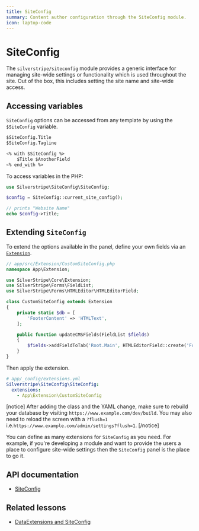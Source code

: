 ```yaml
---
title: SiteConfig
summary: Content author configuration through the SiteConfig module.
icon: laptop-code
---
```


# SiteConfig

The `silverstripe/siteconfig` module provides a generic interface for managing site-wide settings or functionality which is used
throughout the site. Out of the box, this includes setting the site name and site-wide access.

## Accessing variables

`SiteConfig` options can be accessed from any template by using the `$SiteConfig` variable.

```ss
$SiteConfig.Title
$SiteConfig.Tagline

<% with $SiteConfig %>
    $Title $AnotherField
<% end_with %>
```

To access variables in the PHP:

```php
use Silverstripe\SiteConfig\SiteConfig;

$config = SiteConfig::current_site_config();

// prints "Website Name"
echo $config->Title;
```

## Extending `SiteConfig`

To extend the options available in the panel, define your own fields via an [`Extension`](api:SilverStripe\Core\Extension).

```php
// app/src/Extension/CustomSiteConfig.php
namespace App\Extension;

use SilverStripe\Core\Extension;
use SilverStripe\Forms\FieldList;
use SilverStripe\Forms\HTMLEditor\HTMLEditorField;

class CustomSiteConfig extends Extension
{
    private static $db = [
        'FooterContent' => 'HTMLText',
    ];

    public function updateCMSFields(FieldList $fields)
    {
        $fields->addFieldToTab('Root.Main', HTMLEditorField::create('FooterContent', 'Footer Content'));
    }
}
```

Then apply the extension.

```yml
# app/_config/extensions.yml
Silverstripe\SiteConfig\SiteConfig:
  extensions:
    - App\Extension\CustomSiteConfig
```

[notice]
After adding the class and the YAML change, make sure to rebuild your database by visiting `https://www.example.com/dev/build`.
You may also need to reload the screen with a `?flush=1` i.e.`https://www.example.com/admin/settings?flush=1`.
[/notice]

You can define as many extensions for `SiteConfig` as you need. For example, if you're developing a module and want to
provide the users a place to configure site-wide settings then the `SiteConfig` panel is the place to go it.

## API documentation

- [SiteConfig](api:SilverStripe\SiteConfig\SiteConfig)

## Related lessons

- [DataExtensions and SiteConfig](https://www.silverstripe.org/learn/lessons/v4/data-extensions-and-siteconfig-1)
